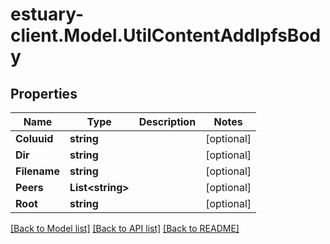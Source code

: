 # estuary-client.Model.UtilContentAddIpfsBody
## Properties

Name | Type | Description | Notes
------------ | ------------- | ------------- | -------------
**Coluuid** | **string** |  | [optional] 
**Dir** | **string** |  | [optional] 
**Filename** | **string** |  | [optional] 
**Peers** | **List&lt;string&gt;** |  | [optional] 
**Root** | **string** |  | [optional] 

[[Back to Model list]](../README.md#documentation-for-models) [[Back to API list]](../README.md#documentation-for-api-endpoints) [[Back to README]](../README.md)

